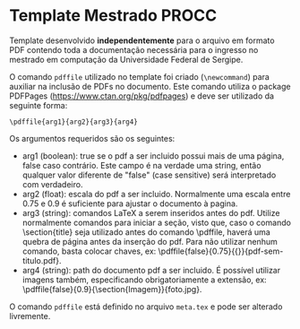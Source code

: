 # Template Mestrado PROCC
Template desenvolvido **independentemente** para o arquivo em formato PDF contendo toda a documentação necessária para o ingresso no mestrado em computação da Universidade Federal de Sergipe.

O comando ``pdffile`` utilizado no template foi criado (``\newcommand``) para auxiliar na inclusão de PDFs no documento. Este comando utiliza o package PDFPages (https://www.ctan.org/pkg/pdfpages) e deve ser utilizado da seguinte forma:

``\pdffile{arg1}{arg2}{arg3}{arg4}``

Os argumentos requeridos são os seguintes:

* arg1 (boolean): true se o pdf a ser incluido possui mais de uma página, false caso contrário. Este campo é na verdade uma string, então qualquer valor diferente de "false" (case sensitive) será interpretado com verdadeiro. 
* arg2 (float): escala do pdf a ser incluido. Normalmente uma escala entre 0.75 e 0.9 é suficiente para ajustar o documento à pagina.
* arg3 (string): comandos LaTeX a serem inseridos antes do pdf. Utilize normalmente comandos para iniciar a seção, visto que, caso o comando \section{title} seja utilizado antes do comando \pdffile, haverá uma quebra de página antes da inserção do pdf. Para não utilizar nenhum comando, basta colocar chaves, ex: \pdffile{false}{0.75}{{}}{pdf-sem-titulo.pdf}.
* arg4 (string): path do documento pdf a ser incluido. É possível utilizar imagens também, especificando obrigatoriamente a extensão, ex: \pdffile{false}{0.9}{\section{Imagem}}{foto.jpg}.

O comando ``pdffile`` está definido no arquivo ``meta.tex`` e pode ser alterado livremente.
